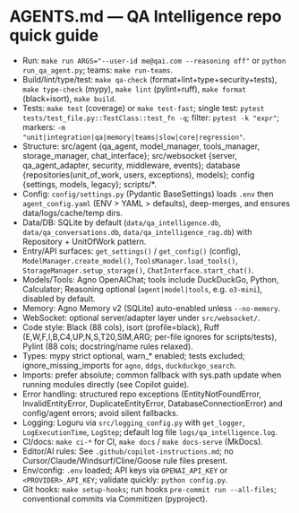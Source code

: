 # AGENTS.md — QA Intelligence repo quick guide
- Run: `make run ARGS="--user-id me@qai.com --reasoning off"` or `python run_qa_agent.py`; teams: `make run-teams`.
- Build/lint/type/test: `make qa-check` (format+lint+type+security+tests), `make type-check` (mypy), `make lint` (pylint+ruff), `make format` (black+isort), `make build`.
- Tests: `make test` (coverage) or `make test-fast`; single test: `pytest tests/test_file.py::TestClass::test_fn -q`; filter: `pytest -k "expr"`; markers: `-m "unit|integration|qa|memory|teams|slow|core|regression"`.
- Structure: src/agent {qa_agent, model_manager, tools_manager, storage_manager, chat_interface}; src/websocket {server, qa_agent_adapter, security, middleware, events}; database {repositories(unit_of_work, users, exceptions), models}; config {settings, models, legacy}; scripts/*.
- Config: `config/settings.py` (Pydantic BaseSettings) loads `.env` then `agent_config.yaml` (ENV > YAML > defaults), deep-merges, and ensures data/logs/cache/temp dirs.
- Data/DB: SQLite by default (`data/qa_intelligence.db`, `data/qa_conversations.db`, `data/qa_intelligence_rag.db`) with Repository + UnitOfWork pattern.
- Entry/API surfaces: `get_settings()` / `get_config()` (config), `ModelManager.create_model()`, `ToolsManager.load_tools()`, `StorageManager.setup_storage()`, `ChatInterface.start_chat()`.
- Models/Tools: Agno OpenAIChat; tools include DuckDuckGo, Python, Calculator; Reasoning optional (`agent|model|tools`, e.g. `o3-mini`), disabled by default.
- Memory: Agno Memory v2 (SQLite) auto-enabled unless `--no-memory`.
- WebSocket: optional server/adapter layer under `src/websocket/`.
- Code style: Black (88 cols), isort (profile=black), Ruff (E,W,F,I,B,C4,UP,N,S,T20,SIM,ARG; per-file ignores for scripts/tests), Pylint (88 cols; docstring/name rules relaxed).
- Types: mypy strict optional, warn_* enabled; tests excluded; ignore_missing_imports for `agno`, `ddgs`, `duckduckgo_search`.
- Imports: prefer absolute; common fallback with sys.path update when running modules directly (see Copilot guide).
- Error handling: structured repo exceptions (EntityNotFoundError, InvalidEntityError, DuplicateEntityError, DatabaseConnectionError) and config/agent errors; avoid silent fallbacks.
- Logging: Loguru via `src/logging_config.py` with `get_logger`, `LogExecutionTime`, `LogStep`; default log file `logs/qa_intelligence.log`.
- CI/docs: `make ci-*` for CI, `make docs` / `make docs-serve` (MkDocs).
- Editor/AI rules: See `.github/copilot-instructions.md`; no Cursor/Claude/Windsurf/Cline/Goose rule files present.
- Env/config: `.env` loaded; API keys via `OPENAI_API_KEY` or `<PROVIDER>_API_KEY`; validate quickly: `python config.py`.
- Git hooks: `make setup-hooks`; run hooks `pre-commit run --all-files`; conventional commits via Commitizen (pyproject).
